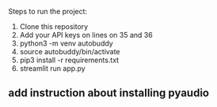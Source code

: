 Steps to run the project:

1. Clone this repository
2. Add your API keys on lines on 35 and 36
3. python3 -m venv autobuddy
4. source autobuddy/bin/activate
5. pip3 install -r requirements.txt
6. streamlit run app.py

## add instruction about installing pyaudio